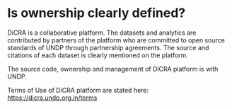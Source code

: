 
# Is ownership clearly defined?

DiCRA is a collaborative platform. The datasets and analytics are contributed by partners of the platform who are committed to open source standards of UNDP through partnership agreements. The source and citations of each dataset is clearly mentioned on the platform.

The source code, ownership and management of DiCRA platform is with UNDP.

Terms of Use of DiCRA platform are stated here:
https://dicra.undp.org.in/terms
